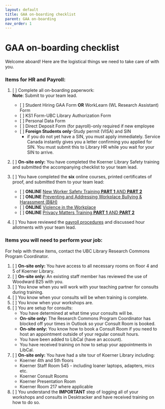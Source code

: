```yaml
---
layout: default
title: GAA on-boarding checklist
parent: GAA on-boarding
nav_order: 1
---
```


# GAA on-boarding checklist
Welcome aboard! Here are the logistical things we need to take care of with you.
### Items for HR and Payroll:
1. \[    \] Complete all on-boarding paperwork:  
**Note**: Submit to your team lead.  
 
   - \[    \] Student Hiring GAA Form **OR** WorkLearn (WL Research Assistant) Form
   - \[    \] KS1 Form-UBC Library Authorization Form
   - \[    \] Personal Data Form
   - \[    \] Direct Deposit Form (for payroll)-only required if new employee
   - \[    \] **Foreign Students only**-Study permit (VISA) and SIN 
     - if you do not yet have a SIN, you must apply immediately. Service Canada instantly gives you a letter confirming you applied for SIN. You must submit this to Library HR while you wait for your SIN to arrive.
1. \[    \] **On-site only:** You have completed the Koerner Library Safety training and submitted the accompanying checklist to your team lead.
1. \[    \] You have completed the <b>six</b> online courses, printed certificates of proof, and submitted them to your team lead:
   - \[    \] **ONLINE** [New Worker Safety Training <b>PART 1</b> AND <b>PART 2</b>](https://www.hse2.ubc.ca/moodle/course/index.php?categoryid=7)
   - \[    \] **ONLINE** [Preventing and Addressing Workplace Bullying & Harassment (B&H)](https://www.hse2.ubc.ca/moodle/course/index.php?categoryid=6)
   - \[    \] **ONLINE** [Violence in the Workplace](https://www.hse2.ubc.ca/moodle/course/index.php?categoryid=13)
   - \[    \] **ONLINE** [Privacy Matters Training <b>PART 1</b> AND <b>PART 2</b>](https://privacymatters.ubc.ca/fundamentals-training)
 
1. \[    \] You have reviewed the [payroll procedures](https://ubc-library-rc.github.io/rc-docs/docs/gaaonboarding/payroll.html) and discussed hour allotments with your team lead.

### Items you will need to perform your job:

For help with these items, contact the UBC Library Research Commons Program Coordinator.

1. \[    \] **On-site only:** You have access to all necessary rooms on floor 4 and 5 of Koerner Library.
1. \[    \] **On-site only:** An existing staff member has reviewed the use of Woodward B25 with you.
1. \[    \] You know when you will work with your teaching partner for consults during training.
1. \[    \] You know when your consults will be when training is complete.
1. \[    \] You know when your workshops are.
1. \[    \] You are setup for consults:
   - You have determined at what time your consults will be.
   - **On-site only:** The Research Commons Program Coordinator has blocked off your times in Outlook so your Consult Room is booked.
   - **On-site only:** You know how to book a Consult Room if you need to host an appointment outside of your regular consult hours.
   - You have been added to LibCal (have an account). 
   - You have received training on how to setup your appointments in LibCal.
1. \[    \] **On-site only:** You have had a site tour of Koerner Library including:
   - Koerner 4th and 5th floors
   - Koerner Staff Room 545 - including loaner laptops, adapters, mics etc.
   - Koerner Consult Rooms
   - Koerner Presentation Room
   - Koerner Room 217 where applicable
1.  \[    \] You understand the **IMPORTANT** step of logging all of your workshops and consults in Desktracker and have received training on how to do so.
